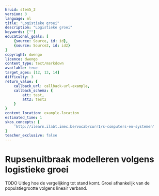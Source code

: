 ```yaml
---
hruid: stem5_3
version: 3
language: nl
title: "Logistieke groei"
description: "Logistieke groei"
keywords: [""]
educational_goals: [
    {source: Source, id: id}, 
    {source: Source2, id: id2}
]
copyright: dwengo
licence: dwengo
content_type: text/markdown
available: true
target_ages: [12, 13, 14]
difficulty: 3
return_value: {
    callback_url: callback-url-example,
    callback_schema: {
        att: test,
        att2: test2
    }
}
content_location: example-location
estimated_time: 1
skos_concepts: [
    'http://ilearn.ilabt.imec.be/vocab/curr1/s-computers-en-systemen'
]
teacher_exclusive: false
---
```

# Rupsenuitbraak modelleren volgens logistieke groei

TODO Uitleg hoe de vergelijking tot stand komt. Groei afhankelijk van de populatiegrootte volgens lineair verband.
